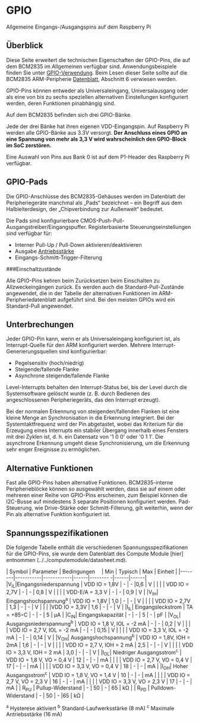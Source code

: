 # GPIO

Allgemeine Eingangs-/Ausgangspins auf dem Raspberry Pi

## Überblick

Diese Seite erweitert die technischen Eigenschaften der GPIO-Pins, die auf dem BCM2835 im Allgemeinen verfügbar sind. Anwendungsbeispiele finden Sie unter [GPIO-Verwendung](../../../usage/gpio/README.md). Beim Lesen dieser Seite sollte auf die BCM2835 ARM-Peripherie [Datenblatt](../bcm2835/README.md), Abschnitt 6 verwiesen werden.

GPIO-Pins können entweder als Universaleingang, Universalausgang oder als eine von bis zu sechs speziellen alternativen Einstellungen konfiguriert werden, deren Funktionen pinabhängig sind.

Auf dem BCM2835 befinden sich drei GPIO-Bänke.

Jede der drei Bänke hat ihren eigenen VDD-Eingangspin. Auf Raspberry Pi werden alle GPIO-Bänke aus 3.3V versorgt. **Der Anschluss eines GPIO an eine Spannung von mehr als 3,3 V wird wahrscheinlich den GPIO-Block im SoC zerstören.**

Eine Auswahl von Pins aus Bank 0 ist auf dem P1-Header des Raspberry Pi verfügbar.

## GPIO-Pads

Die GPIO-Anschlüsse des BCM2835-Gehäuses werden im Datenblatt der Peripheriegeräte manchmal als „Pads“ bezeichnet – ein Begriff aus dem Halbleiterdesign, der „Chipverbindung zur Außenwelt“ bedeutet.

Die Pads sind konfigurierbare CMOS-Push-Pull-Ausgangstreiber/Eingangspuffer. Registerbasierte Steuerungseinstellungen sind verfügbar für:

- Interner Pull-Up / Pull-Down aktivieren/deaktivieren
- Ausgabe [Antriebsstärke](gpio_pads_control.md)
- Eingangs-Schmitt-Trigger-Filterung

###Einschaltzustände

Alle GPIO-Pins kehren beim Zurücksetzen beim Einschalten zu Allzweckeingängen zurück. Es werden auch die Standard-Pull-Zustände angewendet, die in der Tabelle der alternativen Funktionen im ARM-Peripheriedatenblatt aufgeführt sind. Bei den meisten GPIOs wird ein Standard-Pull angewendet.

## Unterbrechungen

Jeder GPIO-Pin kann, wenn er als Universaleingang konfiguriert ist, als Interrupt-Quelle für den ARM konfiguriert werden. Mehrere Interrupt-Generierungsquellen sind konfigurierbar:

- Pegelsensitiv (hoch/niedrig)
- Steigende/fallende Flanke
- Asynchrone steigende/fallende Flanke

Level-Interrupts behalten den Interrupt-Status bei, bis der Level durch die Systemsoftware gelöscht wurde (z. B. durch Bedienen des angeschlossenen Peripheriegeräts, das den Interrupt erzeugt).

Bei der normalen Erkennung von steigenden/fallenden Flanken ist eine kleine Menge an Synchronisation in die Erkennung integriert. Bei der Systemtaktfrequenz wird der Pin abgetastet, wobei das Kriterium für die Erzeugung eines Interrupts ein stabiler Übergang innerhalb eines Fensters mit drei Zyklen ist, d. h. ein Datensatz von '1 0 0' oder '0 1 1'. Die asynchrone Erkennung umgeht diese Synchronisierung, um die Erkennung sehr enger Ereignisse zu ermöglichen.

## Alternative Funktionen

Fast alle GPIO-Pins haben alternative Funktionen. BCM2835-interne Peripherieblöcke können so ausgewählt werden, dass sie auf einem oder mehreren einer Reihe von GPIO-Pins erscheinen, zum Beispiel können die I2C-Busse auf mindestens 3 separate Positionen konfiguriert werden. Pad-Steuerung, wie Drive-Stärke oder Schmitt-Filterung, gilt weiterhin, wenn der Pin als alternative Funktion konfiguriert ist.

## Spannungsspezifikationen

Die folgende Tabelle enthält die verschiedenen Spannungsspezifikationen für die GPIO-Pins, sie wurde dem Datenblatt des Compute Module [hier] entnommen (../../computemodule/datasheet.md).

| Symbol | Parameter | Bedingungen &emsp;| Min | Typisch | Max | Einheit |
|--------|-----------|------------|------|-------- -|------|------|
|V<sub>IL</sub>|Eingangsniederspannung | VDD IO = 1,8V | - | - |0,6 | V |
| | | VDD IO = 2,7V | - | - | 0,8 | V |
| | | VDD-E/A = 3,3 V | - | - | 0,9 | V |
|V<sub>IH</sub>| Eingangshochspannung<sup>a</sup> | VDD IO = 1,8V | 1,0 | - | - | V |
| | | VDD IO = 2,7V | 1,3 | - | - | V |
| | |VDD IO = 3,3V | 1,6 | - | - | V |
|I<sub>IL</sub>| Eingangsleckstrom | TA = +85◦C | - | - | 5 | µA |
|C<sub>IN</sub>| Eingangskapazität | - | - | 5 | - | pF |
|V<sub>OL</sub>| Ausgangsniederspannung<sup>b</sup> | VDD IO = 1,8 V, IOL = -2 mA | - | - | 0,2 | V |
| | | VDD IO = 2,7 V, IOL = -2 mA | - | - | 0,15 | V |
| | | VDD IO = 3,3 V, IOL = -2 mA | - | - | 0,14 | V |
|V<sub>OH</sub>| Ausgangshochspannung<sup>b</sup> | VDD IO = 1,8V, IOH = 2mA | 1,6 | - | - | V |
| | | VDD IO = 2,7 V, IOH = 2 mA | 2,5 | - | - | V |
| | | VDD IO = 3,3 V, IOH = 2 mA | 3,0 | - | - | V |
|I<sub>OL</sub>| Niedriger Ausgangsstrom<sup>c</sup> | VDD IO = 1,8 V, VO = 0,4 V | 12 | - | - | mA |
| | | VDD IO = 2,7 V, VO = 0,4 V | 17 | - | - | mA |
| | | VDD IO = 3,3 V, VO = 0,4 V | 18 | - | - | mA |
|I<sub>OH</sub>| Hoher Ausgangsstrom<sup>c</sup> | VDD IO = 1,8 V, VO = 1,4 V | 10 | - | - | mA |
| | | VDD IO = 2,7 V, VO = 2,3 V | 16 | - | - | mA |
| | | VDD IO = 3,3 V, VO = 2,3 V | 17 | - | - | mA |
| R<sub>PU</sub> | Pullup-Widerstand | - | 50 | - | 65 | kΩ |
| R<sub>PD</sub> | Pulldown-Widerstand | - | 50 | - |65 | kΩ |

<sup>a</sup> Hysterese aktiviert
<sup>b</sup> Standard-Laufwerksstärke (8 mA)
<sup>c</sup> Maximale Antriebsstärke (16 mA)